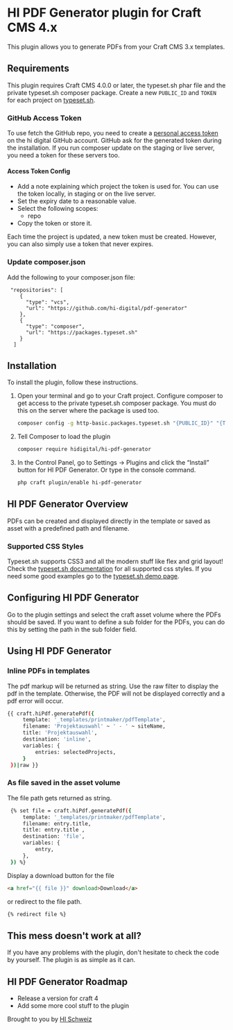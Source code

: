 # HI PDF Generator plugin for Craft CMS 4.x

This plugin allows you to generate PDFs from your Craft CMS 3.x templates.

## Requirements

This plugin requires Craft CMS 4.0.0 or later, the typeset.sh phar file and the private typeset.sh composer
package. Create a new ```PUBLIC_ID``` and ```TOKEN``` for each project on [typeset.sh](https://typeset.sh/en/home).

### GitHub Access Token

To use fetch the GitHub repo, you need to create a [personal access token](https://github.com/settings/tokens) on the hi
digital GitHub account.
GitHub ask for the generated token during the installation. If you run composer update on the staging or live server,
you need a token for these servers too.

#### Access Token Config

- Add a note explaining which project the token is used for. You can use the token locally, in staging or on the live
  server.
- Set the expiry date to a reasonable value.
- Select the following scopes:
    - repo
- Copy the token or store it.

Each time the project is updated, a new token must be created. However, you can also simply use a token that never
expires.

### Update composer.json

Add the following to your composer.json file:

```
 "repositories": [
    {
      "type": "vcs",
      "url": "https://github.com/hi-digital/pdf-generator"
    },
    {
      "type": "composer",
      "url": "https://packages.typeset.sh"
    }
  ]
```

## Installation

To install the plugin, follow these instructions.

1. Open your terminal and go to your Craft project. Configure composer to get access to the private typeset.sh composer
   package. You must do this on the server where the package is used too.
   ```bash
   composer config -g http-basic.packages.typeset.sh "{PUBLIC_ID}" "{TOKEN}"
   ```

2. Tell Composer to load the plugin

   ```bash
   composer require hidigital/hi-pdf-generator
   ```

3. In the Control Panel, go to Settings → Plugins and click the “Install” button for HI PDF Generator. Or type in the
   console command.
   ```bash
   php craft plugin/enable hi-pdf-generator
   ```

## HI PDF Generator Overview

PDFs can be created and displayed directly in the template or saved as asset with a predefined path and filename.

### Supported CSS Styles

Typeset.sh supports CSS3 and all the modern stuff like flex and grid layout! Check the
[typeset.sh documentation](https://typeset.sh/en/documentation/css) for all supported css styles.
If you need some good examples go to the [typeset.sh demo page](https://typeset.sh/en/demo).

## Configuring HI PDF Generator

Go to the plugin settings and select the craft asset volume where the PDFs should be saved. If you want to define a sub
folder for the PDFs, you can do this by setting the path in the sub folder field.

## Using HI PDF Generator

### Inline PDFs in templates

The pdf markup will be returned as string. Use the raw filter to display the pdf in the template. Otherwise, the PDF
will not be displayed correctly and a pdf error will occur.

```bash
{{ craft.hiPdf.generatePdf({
     template: '_templates/printmaker/pdfTemplate',
     filename: 'Projektauswahl' ~ ' - ' ~ siteName,
     title: 'Projektauswahl',
     destination: 'inline',
     variables: {
         entries: selectedProjects,
     }
 })|raw }}
```

### As file saved in the asset volume

The file path gets returned as string.

```bash
 {% set file = craft.hiPdf.generatePdf({
     template: '_templates/printmaker/pdfTemplate',
     filename: entry.title,
     title: entry.title ,
     destination: 'file',
     variables: {
         entry,
     },
 }) %}   
```

Display a download button for the file

````html
<a href="{{ file }}" download>Download</a>
````

or redirect to the file path.

```bash
{% redirect file %}
```

## This mess doesn't work at all?

If you have any problems with the plugin, don't hesitate to check the code by yourself. The plugin is as simple as it
can.

## HI PDF Generator Roadmap

* Release a version for craft 4
* Add some more cool stuff to the plugin

Brought to you by [HI Schweiz](https://github.com/hi-digital/)

